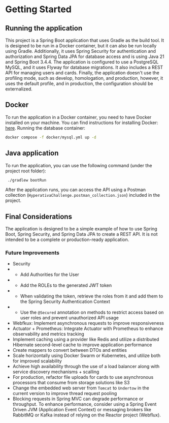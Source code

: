 # Getting Started

## Running the application
This project is a Spring Boot application that uses Gradle as the build tool. It is designed to be run in a Docker container, but it can also be run locally using Gradle.
Additionally, it uses Spring Security for authentication and authorization and Spring Data JPA for database access and is using Java 21 and Spring Boot 3.4.4.
The application is configured to use a PostgreSQL MySQL, and it uses Flyway for database migrations. It also includes a REST API for managing users and cards.
Finally, the application doesn't use the profiling mode, such as develop, homologation, and production, however, it uses the default profile, and in production, the configuration should be externalized.

## Docker
To run the application in a Docker container, you need to have Docker installed on your machine. You can find instructions for installing Docker: [here](https://docs.docker.com/get-docker/).
Running the database container:

```bash
docker compose -f docker/mysql.yml up -d
```

## Java application
To run the application, you can use the following command (under the project root folder):

```bash
 ./gradlew bootRun
```        
After the application runs, you can access the API using a Postman collection (`HyperativaChallenge.postman_collection.json`) included in the project. 

## Final Considerations
The application is designed to be a simple example of how to use Spring Boot, Spring Security, and Spring Data JPA to create a REST API. It is not intended to be a complete or production-ready application.

### Future Improvements
- Security
 - - Add Authorities for the User
 - - Add the ROLEs to the generated JWT token
 - - When validating the token, retrieve the roles from it and add them to the Spring Security Authentication Context
 - - Use the `@Secured` annotation on methods to restrict access based on user roles and prevent unauthorized API usage
- Webfkux: Implement asynchronous requests to improve responsiveness
- Actuator + Prometheus: Integrate Actuator with Prometheus to enhance observability and metrics tracking
- Implement caching using a provider like Redis and utilize a distributed Hibernate second-level cache to improve application performance
- Create mappers to convert between DTOs and entities
- Scale horizontally using Docker Swarm or Kubernetes, and utilize both for improved scalability
- Achieve high availability through the use of a load balancer along with service discovery mechanisms + scalling
- For production, refactor file uploads for cards to use asynchronous processors that consume from storage solutions like S3
- Change the embedded web server from `Tomcat` to `Undertow` in the current version to improve thread request pooling
- Blocking requests in Spring MVC can degrade performance or throughput. To enhance performance, consider using a Spring Event Driven JVM (Application Event Context) or messaging brokers like RabbitMQ or Kafka instead of relying on the Reactor project (Webflux).
